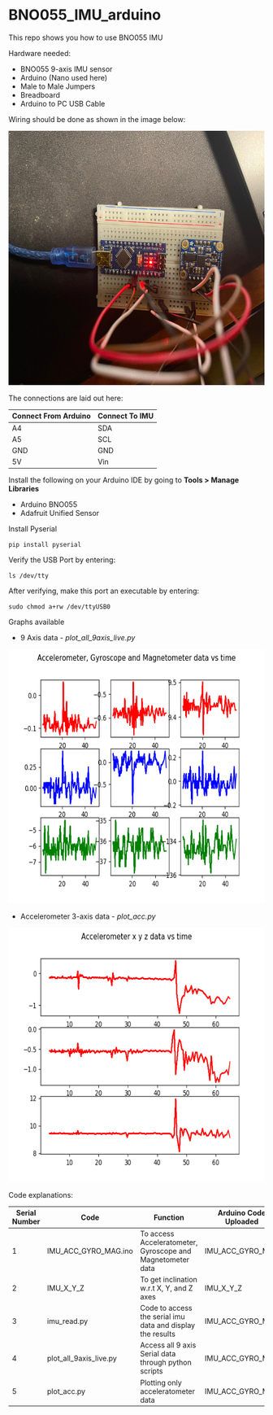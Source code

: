 # BNO055_IMU_arduino

This repo shows you how to use BNO055 IMU

Hardware needed:

- BNO055 9-axis IMU sensor 
- Arduino (Nano used here)
- Male to Male Jumpers
- Breadboard
- Arduino to PC USB Cable

Wiring should be done as shown in the image below:

<p align="center">
  <img height="500" src="Images/setup.jpeg">
</p>

The connections are laid out here:

| Connect From Arduino |  Connect To IMU |
| ------------- | ------------- | 
| A4  | SDA  | 
| A5 | SCL | 
| GND | GND  | 
| 5V | Vin | 

Install the following on your Arduino IDE by going to **Tools > Manage Libraries**

- Arduino BNO055
- Adafruit Unified Sensor

Install Pyserial

    pip install pyserial

Verify the USB Port by entering:

    ls /dev/tty

After verifying, make this port an executable by entering:

    sudo chmod a+rw /dev/ttyUSB0 

Graphs available

- 9 Axis data - *plot_all_9axis_live.py*
<p align="center">
  <img height="500" src="Images/9_imu.png">
</p>

- Accelerometer 3-axis data - *plot_acc.py*
<p align="center">
  <img height="500" src="Images/3_acc.png">
</p>



Code explanations:

| Serial Number| Code  | Function | Arduino Code Uploaded |
| ------------- | ------------- | ------------- |------------- |
| 1  | IMU_ACC_GYRO_MAG.ino | To access Acceleratometer, Gyroscope and Magnetometer data | IMU_ACC_GYRO_MAG |
| 2 |IMU_X_Y_Z | To get inclination w.r.t X, Y, and Z axes |IMU_X_Y_Z |
| 3 |  imu_read.py| Code to access the serial imu data and display the results |IMU_ACC_GYRO_MAG |
| 4  |  plot_all_9axis_live.py | Access all 9 axis Serial data through python scripts |IMU_ACC_GYRO_MAG |
| 5 | plot_acc.py | Plotting only acceleratometer data|IMU_ACC_GYRO_MAG |

 
